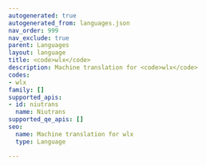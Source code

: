```yaml
---
autogenerated: true
autogenerated_from: languages.json
nav_order: 999
nav_exclude: true
parent: Languages
layout: language
title: <code>wlx</code>
description: Machine translation for <code>wlx</code>
codes:
- wlx
family: []
supported_apis:
- id: niutrans
  name: Niutrans
supported_qe_apis: []
seo:
  name: Machine translation for wlx
  type: Language

---
```


